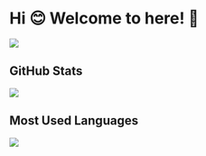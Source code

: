 # Hi :blush: Welcome to here! :wave:
<!--
**alvarosamudio/alvarosamudio** is a ✨ _special_ ✨ repository because its `README.md` (this file) appears on your GitHub profile.
-->
![](https://komarev.com/ghpvc/?username=n1coc4cola&color=blue)

## GitHub Stats
![](https://github-readme-stats.vercel.app/api?username=n1coc4cola&show_icons=true&icon_color=66ccff&text_color=24292e&bg_color=ffffff&hide_title=true")

## Most Used Languages
![](https://github-readme-stats.vercel.app/api/top-langs/?username=n1coc4cola&langs_count=8&hide_title=true)
